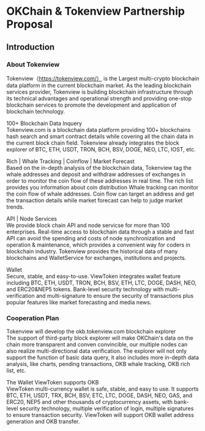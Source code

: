 # OKChain & Tokenview Partnership Proposal
## Introduction
### About Tokenview
Tokenview（https://tokenview.com/） is the Largest multi-crypto blockchain data platform in the current blockchain market. As the leading blockchain services provider, Tokenview is building blockchain infrastructure through its technical advantages and operational strength and providing one-stop blockchain services to promote the development and application of blockchain technology.

100+ Blockchain Data Inquery  
Tokenview.com is a blockchain data platform providing 100+ blockchains hash search and smart contract details while covering all the chain data in the current block chain field. Tokenview already integrates the block explorer of BTC, ETH, USDT, TRON, BCH, BSV, DOGE, NEO, LTC, IOST, etc.

Rich | Whale Tracking | Coinflow | Market Forecast  
Based on the in-depth analysis of the blockchain data, Tokenview tag the whale addresses and deposit and withdraw addresses of exchanges in order to monitor the coin flow of these addresses in real time.
The rich list provides you information about coin distribution
Whale tracking can monitor the coin flow of whale addresses.
Coin flow can target an address and get the transaction details while market forecast can help to judge market trends.

API | Node Services  
We provide block chain API and node servicse for more than 100 enterprises. Real-time access to blockchain data through a stable and fast API can avoid the spending and costs of node synchronization and operation & maintenance, which provides a convenient way for coders in blockchain industry. Tokenview provides the historical data of many blockchains and WalletService for exchanges, institutions and projects.

Wallet  
Secure, stable, and easy-to-use. ViewToken integrates wallet feature including BTC, ETH, USDT, TRON, BCH, BSV, ETH, LTC, DOGE, DASH, NEO, and ERC20&NEP5 tokens. Bank-level security technology with multi-verification and multi-signature to ensure the security of transactions plus popular features like market forecasting and media news.

### Cooperation Plan  
Tokenview will develop the okb.tokenview.com blockchain explorer  
The support of third-party block explorer will make OKChain's data on the chain more transparent and conven convincible, our multiple nodes can also realize multi-directional data verification. The explorer will not only support the function of basic data query, it also includes more in-depth data analysis, like charts, pending transactions, OKB whale tracking, OKB rich list, etc.  

The Wallet ViewToken supports OKB  
ViewToken multi-currency wallet is safe, stable, and easy to use. It supports BTC, ETH, USDT, TRX, BCH, BSV, ETC, LTC, DOGE, DASH, NEO, GAS, and ERC20, NEP5 and other thousands of cryptocurrency assets, with bank-level security technology, multiple verification of login, multiple signatures to ensure transaction security. ViewToken will support OKB wallet address generation and OKB transfer.
